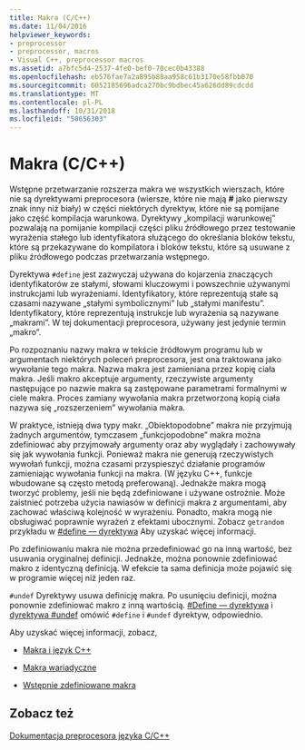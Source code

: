 ```yaml
---
title: Makra (C/C++)
ms.date: 11/04/2016
helpviewer_keywords:
- preprocessor
- preprocessor, macros
- Visual C++, preprocessor macros
ms.assetid: a7bfc5d4-2537-4fe0-bef0-70cec0b43388
ms.openlocfilehash: eb576fae7a2a895b88aa958c61b3170e58fbb070
ms.sourcegitcommit: 6052185696adca270bc9bdbec45a626dd89cdcdd
ms.translationtype: MT
ms.contentlocale: pl-PL
ms.lasthandoff: 10/31/2018
ms.locfileid: "50656303"
---
```

# <a name="macros-cc"></a>Makra (C/C++)
Wstępne przetwarzanie rozszerza makra we wszystkich wierszach, które nie są dyrektywami preprocesora (wiersze, które nie mają **#** jako pierwszy znak inny niż biały) w części niektórych dyrektyw, które nie są pomijane jako część kompilacja warunkowa. Dyrektywy „kompilacji warunkowej” pozwalają na pomijanie kompilacji części pliku źródłowego przez testowanie wyrażenia stałego lub identyfikatora służącego do określania bloków tekstu, które są przekazywane do kompilatora i bloków tekstu, które są usuwane z pliku źródłowego podczas przetwarzania wstępnego.

Dyrektywa `#define` jest zazwyczaj używana do kojarzenia znaczących identyfikatorów ze stałymi, słowami kluczowymi i powszechnie używanymi instrukcjami lub wyrażeniami. Identyfikatory, które reprezentują stałe są czasami nazywane „stałymi symbolicznymi” lub „stałymi manifestu”. Identyfikatory, które reprezentują instrukcje lub wyrażenia są nazywane „makrami”. W tej dokumentacji preprocesora, używany jest jedynie termin „makro”.

Po rozpoznaniu nazwy makra w tekście źródłowym programu lub w argumentach niektórych poleceń preprocesora, jest ona traktowana jako wywołanie tego makra. Nazwa makra jest zamieniana przez kopię ciała makra. Jeśli makro akceptuje argumenty, rzeczywiste argumenty następujące po nazwie makra są zastępowane parametrami formalnymi w ciele makra. Proces zamiany wywołania makra przetworzoną kopią ciała nazywa się „rozszerzeniem” wywołania makra.

W praktyce, istnieją dwa typy makr. „Obiektopodobne” makra nie przyjmują żadnych argumentów, tymczasem „funkcjopodobne” makra można zdefiniować aby przyjmowały argumenty oraz aby wyglądały i zachowywały się jak wywołania funkcji. Ponieważ makra nie generują rzeczywistych wywołań funkcji, można czasami przyspieszyć działanie programów zamieniając wywołania funkcji na makra. (W języku C++, funkcje wbudowane są często metodą preferowaną). Jednakże makra mogą tworzyć problemy, jeśli nie będą zdefiniowane i używane ostrożnie. Może zaistnieć potrzeba użycia nawiasów w definicji makra z argumentami, aby zachować właściwą kolejność w wyrażeniu. Ponadto, makra mogą nie obsługiwać poprawnie wyrażeń z efektami ubocznymi. Zobacz `getrandom` przykładu w [#define — dyrektywa](../preprocessor/hash-define-directive-c-cpp.md) Aby uzyskać więcej informacji.

Po zdefiniowaniu makra nie można przedefiniować go na inną wartość, bez usuwania oryginalnej definicji. Jednakże, można ponownie zdefiniować makro z identyczną definicją. W efekcie ta sama definicja może pojawić się w programie więcej niż jeden raz.

`#undef` Dyrektywy usuwa definicję makra. Po usunięciu definicji, można ponownie zdefiniować makro z inną wartością. [#Define — dyrektywa](../preprocessor/hash-define-directive-c-cpp.md) i [dyrektywa #undef](../preprocessor/hash-undef-directive-c-cpp.md) omówić `#define` i `#undef` dyrektyw, odpowiednio.

Aby uzyskać więcej informacji, zobacz,

- [Makra i język C++](../preprocessor/macros-and-cpp.md)

- [Makra wariadyczne](../preprocessor/variadic-macros.md)

- [Wstępnie zdefiniowane makra](../preprocessor/predefined-macros.md)

## <a name="see-also"></a>Zobacz też

[Dokumentacja preprocesora języka C/C++](../preprocessor/c-cpp-preprocessor-reference.md)